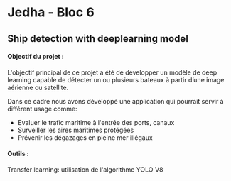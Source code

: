 # Jedha - Bloc 6

## Ship detection with deeplearning model

#### Objectif du projet :

L'objectif principal de ce projet a été de développer un modèle de deep learning capable de détecter un ou plusieurs bateaux à partir d’une image aérienne ou satellite.

Dans ce cadre nous avons développé une application qui pourrait servir à différent usage comme: 


- Evaluer le trafic maritime à l'entrée des ports, canaux
- Surveiller les aires maritimes protégées
- Prévenir les dégazages en pleine mer illégaux

#### Outils :

Transfer learning: utilisation de l'algorithme YOLO V8



